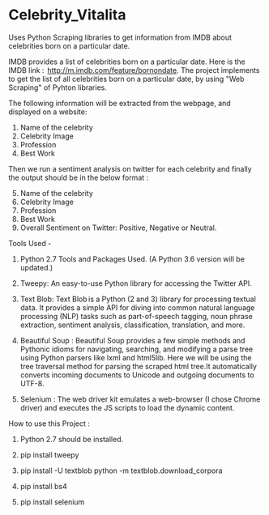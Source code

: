 # Celebrity_Vitalita
Uses Python Scraping libraries to get information from IMDB about celebrities born on a particular date.

IMDB provides a list of celebrities born on a particular date. Here is the IMDB link :  http://m.imdb.com/feature/bornondate.
The project implements to get the list of all celebrities born on a particular date, by using "Web Scraping" of Pyhton libraries.

The following information will be extracted from the webpage, and displayed on a website:

1. Name of the celebrity
2. Celebrity Image
3. Profession
4. Best Work 

Then we run a sentiment analysis on twitter for each celebrity and finally the output should be in the below format :

5. Name of the celebrity
6. Celebrity Image
7. Profession
8. Best Work
9. Overall Sentiment on Twitter: Positive, Negative or Neutral.

Tools Used -

1. Python 2.7 Tools and Packages Used. (A Python 3.6 version will be updated.)
2. Tweepy: An easy-to-use Python library for accessing the Twitter API.

3. Text Blob: Text Blob is a Python (2 and 3) library for processing textual data. It provides a simple API for diving into common natural language processing (NLP) tasks such as part-of-speech tagging, noun phrase extraction, sentiment analysis, classification, translation, and more.

4. Beautiful Soup :  Beautiful Soup provides a few simple methods and Pythonic idioms for navigating, searching, and modifying a parse tree using Python parsers like lxml and html5lib. Here we will be using the tree traversal method for parsing the scraped html tree.It automatically converts incoming documents to Unicode and outgoing documents to UTF-8.

5. Selenium : The web driver kit emulates a web-browser (I chose Chrome driver) and executes the JS scripts to load the dynamic content.

How to use this Project :

1. Python 2.7 should be installed.
2. pip install tweepy
3. pip install -U textblob
   python -m textblob.download_corpora

4. pip install bs4
5. pip install selenium

